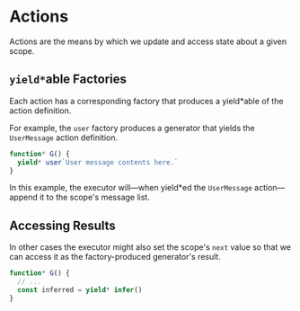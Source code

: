 # Actions

Actions are the means by which we update and access state about a given scope.

## `yield*`able Factories

Each action has a corresponding factory that produces a yield*able of the action
definition.

For example, the `user` factory produces a generator that yields the
`UserMessage` action definition.

```ts
function* G() {
  yield* user`User message contents here.`
}
```

In this example, the executor will––when yield*ed the `UserMessage`
action––append it to the scope's message list.

## Accessing Results

In other cases the executor might also set the scope's `next` value so that we
can access it as the factory-produced generator's result.

```ts
function* G() {
  // ...
  const inferred = yield* infer()
}
```
